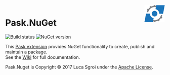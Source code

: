 <img src="https://raw.githubusercontent.com/lsgroi/Pask/master/Pask.png" align="right"/>

# Pask.NuGet

[![Build status](https://ci.appveyor.com/api/projects/status/vtgi7xi09druccs7/branch/master?svg=true)](https://ci.appveyor.com/project/LucaSgroi/pask-nuget/branch/master)
[![NuGet version](https://img.shields.io/nuget/v/Pask.Nuget.svg)](https://www.nuget.org/packages/Pask.NuGet)

This [Pask extension](https://github.com/lsgroi/Pask/wiki/Extensions) provides NuGet functionality to create, publish and maintain a package.  
See the [Wiki](https://github.com/lsgroi/Pask.NuGet/wiki) for full documentation.

Pask.Nuget is Copyright &copy; 2017 Luca Sgroi under the [Apache License](LICENSE).
